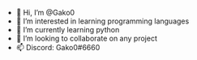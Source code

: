 - 👋 Hi, I’m @Gako0
- 👀 I’m interested in learning programming languages
- 🌱 I’m currently learning python
- 💞️ I’m looking to collaborate on any project
- 📫 Discord: Gako0#6660

<!---
Gako0/Gako0 is a ✨ special ✨ repository because its `README.md` (this file) appears on your GitHub profile.
You can click the Preview link to take a look at your changes.
--->
